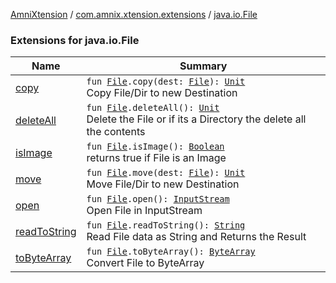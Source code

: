 [AmniXtension](../../index.md) / [com.amnix.xtension.extensions](../index.md) / [java.io.File](./index.md)

### Extensions for java.io.File

| Name | Summary |
|---|---|
| [copy](copy.md) | `fun `[`File`](http://docs.oracle.com/javase/6/docs/api/java/io/File.html)`.copy(dest: `[`File`](http://docs.oracle.com/javase/6/docs/api/java/io/File.html)`): `[`Unit`](https://kotlinlang.org/api/latest/jvm/stdlib/kotlin/-unit/index.html)<br>Copy File/Dir to new Destination |
| [deleteAll](delete-all.md) | `fun `[`File`](http://docs.oracle.com/javase/6/docs/api/java/io/File.html)`.deleteAll(): `[`Unit`](https://kotlinlang.org/api/latest/jvm/stdlib/kotlin/-unit/index.html)<br>Delete the File or if its a Directory the delete all the contents |
| [isImage](is-image.md) | `fun `[`File`](http://docs.oracle.com/javase/6/docs/api/java/io/File.html)`.isImage(): `[`Boolean`](https://kotlinlang.org/api/latest/jvm/stdlib/kotlin/-boolean/index.html)<br>returns true if File is an Image |
| [move](move.md) | `fun `[`File`](http://docs.oracle.com/javase/6/docs/api/java/io/File.html)`.move(dest: `[`File`](http://docs.oracle.com/javase/6/docs/api/java/io/File.html)`): `[`Unit`](https://kotlinlang.org/api/latest/jvm/stdlib/kotlin/-unit/index.html)<br>Move File/Dir to new Destination |
| [open](open.md) | `fun `[`File`](http://docs.oracle.com/javase/6/docs/api/java/io/File.html)`.open(): `[`InputStream`](http://docs.oracle.com/javase/6/docs/api/java/io/InputStream.html)<br>Open File in InputStream |
| [readToString](read-to-string.md) | `fun `[`File`](http://docs.oracle.com/javase/6/docs/api/java/io/File.html)`.readToString(): `[`String`](https://kotlinlang.org/api/latest/jvm/stdlib/kotlin/-string/index.html)<br>Read File data as String and Returns the Result |
| [toByteArray](to-byte-array.md) | `fun `[`File`](http://docs.oracle.com/javase/6/docs/api/java/io/File.html)`.toByteArray(): `[`ByteArray`](https://kotlinlang.org/api/latest/jvm/stdlib/kotlin/-byte-array/index.html)<br>Convert File to ByteArray |
